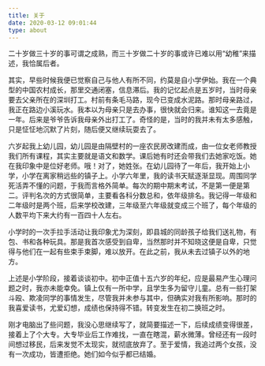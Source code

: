 ```yaml
---
title: 关于
date: 2020-03-12 09:01:44
type: about
---
```


二十岁做三十岁的事可谓之成熟，而三十岁做二十岁的事或许已难以用“幼稚”来描述，我恰属后者。

其实，早些时候我便已觉察自己与他人有所不同，约莫是自小学伊始。我在一个典型的中国农村成长，那里交通闭塞，信息滞后。我的记忆起点是五岁时，当时母亲要去父亲所在的深圳打工。村前有条毛马路，现今已变成水泥路。那时母亲路过，我正在路边小溪玩水。我本以为母亲只是去办事，很快就会归来。谁知这一去竟是一年。后来是爷爷告诉我母亲外出打工了。奇怪的是，当时的我并未有太多感触，只是怔怔地沉默了片刻，随后便又继续玩耍去了。

六岁起我上幼儿园，幼儿园是由隔壁村的一座农民房改建而成，由一位女老师教授我们所有课程，其实主要就是语文和数学。课后她有时还会带我们去她家吃饭。她在我印象中是位好老师。哦！对了，她姓张。在幼儿园待了一年后，我开始上小学，小学在离家稍远些的镇子上。小学六年里，我的读书天赋逐渐显现。周围同学死活弄不懂的问题，于我而言格外简单。每次的期中期末考试，不是第一便是第二。评判名次的方式很简单，主要看各科分数总和，依年级排名。我记得一年级和二年级时是两个班，后来学校改建，三年级至六年级就变成三个班了，每个年级的人数平均下来大约有一百四十人左右。

小学时的一次手拉手活动让我印象尤为深刻，即县城的同龄孩子给我们送礼物，有包、书和各种玩具。那是我首次感受到自卑，当然那时并不知晓这便是自卑，只觉得与他们在一起有些束手束脚，难以放开。在此之前，我从未去过镇子以外的地方。

上述是小学阶段，接着谈谈初中。初中正值十五六岁的年纪，应是最易产生心理问题之时，我亦未能幸免。镇上仅有一所中学，且学生多为留守儿童。总有一些打架斗殴、欺凌同学的事情发生，尽管我并未参与其中，但确实对我有所影响。那时的我喜爱读书，尤爱幻想，成绩也保持得不错。转变发生在初二换班之时。

刚才电脑出了些问题，我没心思继续写了，就简要描述一下，后续成绩变得很差，接着上了个大专。大专毕业后工作难找，一直在瞎混，薪水微薄。曾经还有一段时间想过移民，后来发觉不太现实，就彻底放弃了。至于爱情，我追过两个女孩，没有一次成功，皆遭拒绝。她们如今似乎都已结婚。